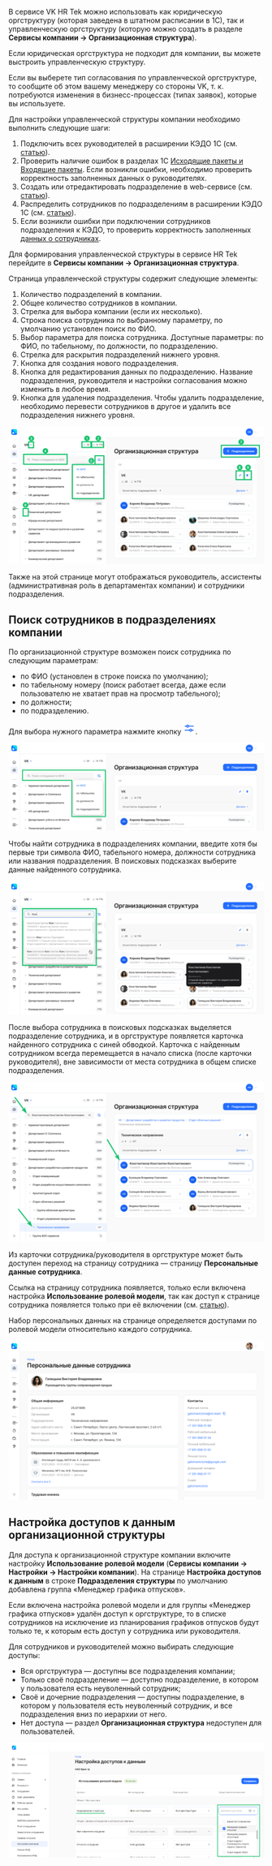 В сервисе VK HR Tek можно использовать как юридическую оргструктуру (которая заведена в штатном расписании в 1С), так и управленческую оргструктуру (которую можно создать в разделе **Сервисы компании → Организационная структура**).

Если юридическая оргструктура не подходит для компании, вы можете выстроить управленческую структуру. 

<info>
Если вы выберете тип согласования по управленческой оргструктуре, то сообщите об этом вашему менеджеру со стороны VK, т. к. потребуются изменения в бизнесс-процессах (типах заявок), которые вы используете.
</info>


Для настройки управленческой структуры компании необходимо выполнить следующие шаги:

1. Подключить всех руководителей в расширении КЭДО 1С (см. [статью](/ru/1C/organizational_structure/management_structure/connecting_managers)). 
2. Проверить наличие ошибок в разделах 1С [Исходящие пакеты и Входящие пакеты](/ru/1C/user/packages). Если возникли ошибки, необходимо проверить корректность заполненных данных о руководителях.
2. Создать или отредактировать подразделение в web-сервисе (см. [статью](/ru/admin_actions/management_structure/create_edit_division)).
4. Распределить сотрудников по подразделениям в расширении КЭДО 1С (см. [статью](/ru/1C/organizational_structure/management_structure/distribution_of_employees)).
5. Если возникли ошибки при подключении сотрудников подразделения к КЭДО, то проверить корректность заполненных [данных о сотрудниках](/ru/1C/user/employees/add_employees).

Для формирования управленческой структуры в сервисе HR Tek перейдите в **Сервисы компании → Организационная структура**.

Страница управленческой структуры содержит следующие элементы:

1. Количество подразделений в компании.
2. Общее количество сотрудников в компании.
3. Стрелка для выбора компании (если их несколько).
4. Строка поиска сотрудника по выбранному параметру, по умолчанию установлен поиск по ФИО.
5. Выбор параметра для поиска сотрудника. Доступные параметры: по ФИО, по табельному, по должности, по подразделению.
5. Стрелка для раскрытия подразделений нижнего уровня.
6. Кнопка для создания нового подразделения.
7. Кнопка для редактирования данных по подразделению. Название подразделения, руководителя и настройки согласования можно изменить в любое время.
8. Кнопка для удаления подразделения. Чтобы удалить подразделение, необходимо перевести сотрудников в другое и удалить все подразделения нижнего уровня.

![Управленческая структура](./assets/1OrganizationChart-Search.png)

Также на этой странице могут отображаться руководитель, ассистенты (административная роль в департаментах компании) и сотрудники подразделения.


## Поиск сотрудников в подразделениях компании

По организационной структуре возможен поиск сотрудника по следующим параметрам:
- по ФИО (установлен в строке поиска по умолчанию);
- по табельному номеру (поиск работает всегда, даже если пользователю не хватает прав на просмотр табельного);
- по должности;
- по подразделению.

Для выбора нужного параметра нажмите кнопку ![](./assets/filter_24.png "inline").

![Управленческая структура](./assets/2OrganizationChart-Search.png)

Чтобы найти сотрудника в подразделениях компании, введите хотя бы первые три символа ФИО, табельного номера, должности сотрудника или названия подразделения. В поисковых подсказках выберите данные найденного сотрудника.

![Управленческая структура](./assets/3OrganizationChart-Search-3.png)

После выбора сотрудника в поисковых подсказках выделяется подразделение сотрудника, и в оргструктуре появляется карточка найденного сотрудника с синей обводкой. 
Карточка с найденным сотрудником всегда перемещается 
в начало списка (после карточки руководителя), вне зависимости от места сотрудника в общем списке подразделения.

![Управленческая структура](./assets/4OrganizationChart-Search-2-1-1.png)

Из карточки сотрудника/руководителя в оргструктуре может быть доступен переход на страницу сотрудника — страницу **Персональные данные сотрудника**. 

<warn>

Ссылка на страницу сотрудника появляется, только если включена настройка **Использование ролевой модели**, так как доступ к странице сотрудника появляется только при её включении (см. [статью](/ru/admin_actions/settings/settings_comp//role_model)).

</warn>

Набор персональных данных на странице определяется доступами по ролевой модели относительно каждого сотрудника.

![Управленческая структура](./assets/personal_data-manager.png)


## Настройка доступов к данным организационной структуры

Для доступа к организационной структуре компании включите настройку **Использование ролевой модели** (**Сервисы компании → Настройки → Настройки компании**). На странице **Настройка доступов к данным** в строке **Подразделения структуры** по умолчанию добавлена группа «Менеджер графика отпусков». 

Если включена настройка ролевой модели и для группы «Менеджер графика отпусков» удалён доступ к оргструктуре, то в списке сотрудников на исключение из планирования графиков отпусков будут только те, к которым есть доступ у сотрудника или руководителя.

Для сотрудников и руководителей можно выбирать следующие доступы:

- Вся оргструктура — доступны все подразделения компании;
- Только своё подразделение — доступно подразделение, в котором у пользователя есть неуволенный сотрудник;
- Своё и дочерние подразделения — доступны подразделение, в котором у пользователя есть неуволенный сотрудник, и все подразделения вниз по иерархии от него.
- Нет доступа — раздел **Организационная структура** недоступен для пользователей.


![Управленческая структура](./assets/org.png)